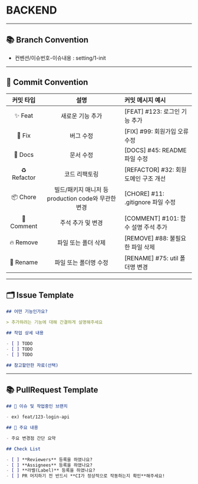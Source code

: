 # BACKEND

---

## 📚 Branch Convention


- 컨벤션/이슈번호-이슈내용 
  : setting/1-init

---

## 📝 Commit Convention


| 커밋 타입       | 설명                                                       | 커밋 메시지 예시                             |
|:---------------:|:---------------------------------------------------------:|:----------------------------------------------|
| ✨ Feat          | 새로운 기능 추가                                           | [FEAT] #123: 로그인 기능 추가                 |
| 🐛 Fix           | 버그 수정                                                  | [FIX] #99: 회원가입 오류 수정                |
| 📄 Docs          | 문서 수정                                                  | [DOCS] #45: README 파일 수정                  |
| ♻️ Refactor      | 코드 리팩토링                                              | [REFACTOR] #32: 회원 도메인 구조 개선         |
| 📦 Chore         | 빌드/패키지 매니저 등 production code와 무관한 변경        | [CHORE] #11: .gitignore 파일 수정             |
| 💬 Comment       | 주석 추가 및 변경                                          | [COMMENT] #101: 함수 설명 주석 추가           |
| 🔥 Remove        | 파일 또는 폴더 삭제                                        | [REMOVE] #88: 불필요한 파일 삭제              |
| 🚚 Rename        | 파일 또는 폴더명 수정                                      | [RENAME] #75: util 폴더명 변경                |

---

## 🗂️ Issue Template

```markdown
## 어떤 기능인가요?

> 추가하려는 기능에 대해 간결하게 설명해주세요

## 작업 상세 내용

- [ ] TODO
- [ ] TODO
- [ ] TODO

## 참고할만한 자료(선택)
```

---

## 📚 PullRequest Template


```markdown
## 🎋 이슈 및 작업중인 브랜치

- ex) feat/123-login-api

## 🔑 주요 내용

- 주요 변경점 간단 요약

## Check List

- [ ] **Reviewers** 등록을 하였나요?
- [ ] **Assignees** 등록을 하였나요?
- [ ] **라벨(Label)** 등록을 하였나요?
- [ ] PR 머지하기 전 반드시 **CI가 정상적으로 작동하는지 확인**해주세요!
```
